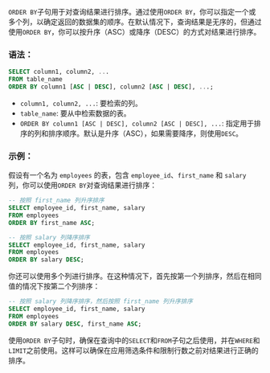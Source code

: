`ORDER BY`子句用于对查询结果进行排序。通过使用`ORDER BY`，你可以指定一个或多个列，以确定返回的数据集的顺序。在默认情况下，查询结果是无序的，但通过使用`ORDER BY`，你可以按升序（ASC）或降序（DESC）的方式对结果进行排序。

### 语法：
```sql
SELECT column1, column2, ...
FROM table_name
ORDER BY column1 [ASC | DESC], column2 [ASC | DESC], ...;
```

- `column1, column2, ...`: 要检索的列。
- `table_name`: 要从中检索数据的表。
- `ORDER BY column1 [ASC | DESC], column2 [ASC | DESC], ...`: 指定用于排序的列和排序顺序。默认是升序（ASC），如果需要降序，则使用`DESC`。

### 示例：
假设有一个名为 `employees` 的表，包含 `employee_id`、`first_name` 和 `salary` 列，你可以使用`ORDER BY`对查询结果进行排序：

```sql
-- 按照 first_name 列升序排序
SELECT employee_id, first_name, salary
FROM employees
ORDER BY first_name ASC;
```

```sql
-- 按照 salary 列降序排序
SELECT employee_id, first_name, salary
FROM employees
ORDER BY salary DESC;
```

你还可以使用多个列进行排序。在这种情况下，首先按第一个列排序，然后在相同值的情况下按第二个列排序：

```sql
-- 按照 salary 列降序排序，然后按照 first_name 列升序排序
SELECT employee_id, first_name, salary
FROM employees
ORDER BY salary DESC, first_name ASC;
```

使用`ORDER BY`子句时，确保在查询中的`SELECT`和`FROM`子句之后使用，并在`WHERE`和`LIMIT`之前使用。这样可以确保在应用筛选条件和限制行数之前对结果进行正确的排序。